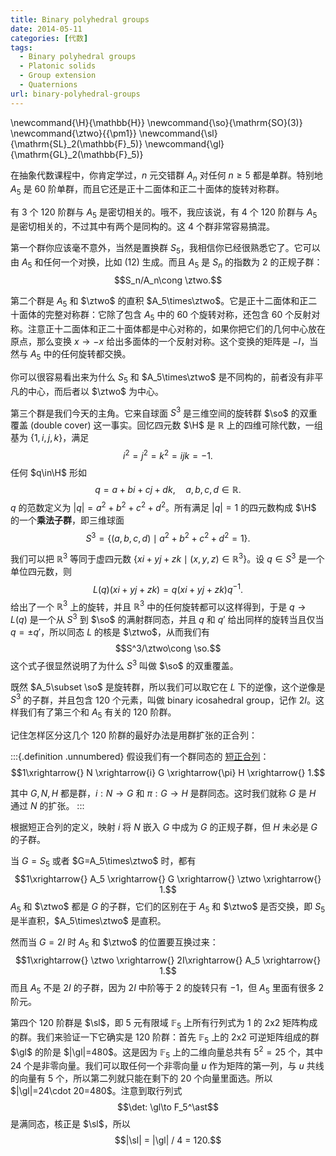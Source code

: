 ```yaml
---
title: Binary polyhedral groups
date: 2014-05-11
categories: [代数]
tags:
  - Binary polyhedral groups
  - Platonic solids
  - Group extension
  - Quaternions
url: binary-polyhedral-groups
---
```


\newcommand{\H}{\mathbb{H}}
\newcommand{\so}{\mathrm{SO}(3)}
\newcommand{\ztwo}{\{\pm1\}}
\newcommand{\sl}{\mathrm{SL}_2(\mathbb{F}_5)}
\newcommand{\gl}{\mathrm{GL}_2(\mathbb{F}_5)}

在抽象代数课程中，你肯定学过，$n$ 元交错群 $A_n$ 对任何 $n\geq5$ 都是单群。特别地 $A_5$ 是 60 阶单群，而且它还是正十二面体和正二十面体的旋转对称群。

有 3 个 120 阶群与 $A_5$ 是密切相关的。哦不，我应该说，有 4 个 120 阶群与 $A_5$ 是密切相关的，不过其中有两个是同构的。这 4 个群非常容易搞混。

<!--more-->

第一个群你应该毫不意外，当然是置换群 $S_5$，我相信你已经很熟悉它了。它可以由 $A_5$ 和任何一个对换，比如 $(12)$ 生成。而且 $A_5$ 是 $S_n$ 的指数为 2 的正规子群：
$$S_n/A_n\cong \ztwo.$$

第二个群是 $A_5$ 和 $\ztwo$ 的直积 $A_5\times\ztwo$。它是正十二面体和正二十面体的完整对称群：它除了包含 $A_5$ 中的 60 个旋转对称，还包含 60 个反射对称。注意正十二面体和正二十面体都是中心对称的，如果你把它们的几何中心放在原点，那么变换 $x\to -x$ 给出多面体的一个反射对称。这个变换的矩阵是 $-I$，当然与 $A_5$ 中的任何旋转都交换。

你可以很容易看出来为什么 $S_5$ 和 $A_5\times\ztwo$ 是不同构的，前者没有非平凡的中心，而后者以 $\ztwo$ 为中心。

第三个群是我们今天的主角。它来自球面 $S^3$ 是三维空间的旋转群 $\so$ 的双重覆盖 (double cover) 这一事实。回忆四元数 $\H$ 是 $\mathbb{R}$ 上的四维可除代数，一组基为 $\{1,i,j,k\}$，满足
$$i^2=j^2=k^2=ijk=-1.$$
任何 $q\in\H$ 形如
$$q=a+bi+cj+dk,\quad a,b,c,d\in\mathbb{R}.$$
$q$ 的范数定义为 $|q|=a^2+b^2+c^2+d^2$。所有满足 $|q|=1$ 的四元数构成 $\H$ 的一个**乘法子群**，即三维球面
$$S^3=\{(a,b,c,d)\mid a^2+b^2+c^2+d^2=1\}.$$

我们可以把 $\mathbb{R}^3$ 等同于虚四元数 $\{xi+yj+zk\mid (x,y,z)\in\mathbb{R}^3\}$。设 $q\in S^3$ 是一个单位四元数，则
$$L(q)(xi+yj+zk) = q(xi+yj+zk)q^{-1}.$$
给出了一个 $\mathbb{R}^3$ 上的旋转，并且 $\mathbb{R}^3$ 中的任何旋转都可以这样得到，于是 $q\to L(q)$ 是一个从 $S^3$ 到 $\so$ 的满射群同态，并且 $q$ 和 $q'$ 给出同样的旋转当且仅当 $q=\pm q'$，所以同态 $L$ 的核是 $\ztwo$，从而我们有
$$S^3/\ztwo\cong \so.$$
这个式子很显然说明了为什么 $S^3$ 叫做 $\so$ 的双重覆盖。

既然 $A_5\subset \so$ 是旋转群，所以我们可以取它在 $L$ 下的逆像，这个逆像是 $S^3$ 的子群，并且包含 120 个元素，叫做 binary icosahedral group，记作 $2I$。这样我们有了第三个和 $A_5$ 有关的 120 阶群。

记住怎样区分这几个 120 阶群的最好办法是用群扩张的正合列：

:::{.definition .unnumbered}
假设我们有一个群同态的 [短正合列](https://en.wikipedia.org/wiki/Exact_sequence#Short_exact_sequence)：
$$1\xrightarrow{} N \xrightarrow{i} G \xrightarrow{\pi} H \xrightarrow{} 1.$$

其中 $G,N,H$ 都是群，$i:N\to G$ 和 $\pi:G\to H$ 是群同态。这时我们就称 $G$ 是 $H$ 通过 $N$ 的扩张。
:::

根据短正合列的定义，映射 $i$ 将 $N$ 嵌入 $G$ 中成为 $G$ 的正规子群，但 $H$ 未必是 $G$ 的子群。

当 $G=S_5$ 或者 $G=A_5\times\ztwo$ 时，都有
$$1\xrightarrow{} A_5 \xrightarrow{} G \xrightarrow{} \ztwo \xrightarrow{} 1.$$
$A_5$ 和 $\ztwo$ 都是 $G$ 的子群，它们的区别在于 $A_5$ 和 $\ztwo$ 是否交换，即 $S_5$ 是半直积，$A_5\times\ztwo$ 是直积。

然而当 $G=2I$ 时 $A_5$ 和 $\ztwo$ 的位置要互换过来：
$$1\xrightarrow{} \ztwo \xrightarrow{} 2I\xrightarrow{} A_5 \xrightarrow{} 1.$$
而且 $A_5$ 不是 $2I$ 的子群，因为 $2I$ 中阶等于 2 的旋转只有 $-1$，但 $A_5$ 里面有很多 2 阶元。

第四个 120 阶群是 $\sl$，即 5 元有限域 $\mathbb{F}_5$ 上所有行列式为 1 的 2x2 矩阵构成的群。我们来验证一下它确实是 120 阶群：首先 $\mathbb{F}_5$ 上的 2x2 可逆矩阵组成的群 $\gl$ 的阶是 $|\gl|=480$。这是因为 $\mathbb{F}_5$ 上的二维向量总共有 $5^2=25$ 个，其中 24 个是非零向量。我们可以取任何一个非零向量 $u$ 作为矩阵的第一列，与 $u$ 共线的向量有 5 个，所以第二列就只能在剩下的 20 个向量里面选。所以 $|\gl|=24\cdot 20=480$。注意到取行列式
$$\det: \gl\to F_5^\ast$$
是满同态，核正是 $\sl$，所以
$$|\sl| = |\gl| / 4 = 120.$$
